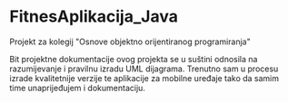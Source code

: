 # FitnesAplikacija_Java
Projekt za kolegij "Osnove objektno orijentiranog programiranja"

Bit projektne dokumentacije ovog projekta se u suštini odnosila na razumijevanje i pravilnu izradu UML dijagrama. 
Trenutno sam u procesu izrade kvalitetnije verzije te aplikacije za mobilne uređaje tako da samim time unaprijeđujem i dokumentaciju. 

